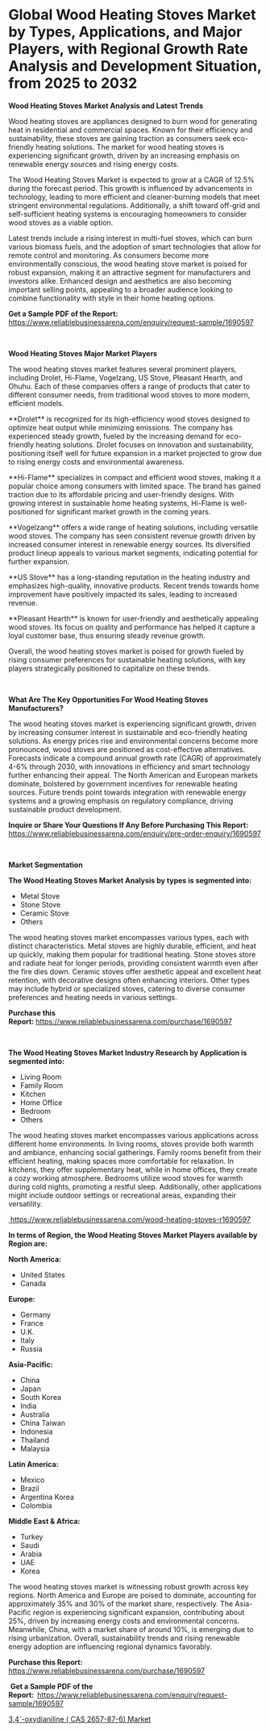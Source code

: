 <p><h1>Global Wood Heating Stoves Market by Types, Applications, and Major Players, with Regional Growth Rate Analysis and Development Situation, from 2025 to 2032</h1></p><p><strong>Wood Heating Stoves Market Analysis and Latest Trends</strong></p>
<p><p>Wood heating stoves are appliances designed to burn wood for generating heat in residential and commercial spaces. Known for their efficiency and sustainability, these stoves are gaining traction as consumers seek eco-friendly heating solutions. The market for wood heating stoves is experiencing significant growth, driven by an increasing emphasis on renewable energy sources and rising energy costs. </p><p>The Wood Heating Stoves Market is expected to grow at a CAGR of 12.5% during the forecast period. This growth is influenced by advancements in technology, leading to more efficient and cleaner-burning models that meet stringent environmental regulations. Additionally, a shift toward off-grid and self-sufficient heating systems is encouraging homeowners to consider wood stoves as a viable option. </p><p>Latest trends include a rising interest in multi-fuel stoves, which can burn various biomass fuels, and the adoption of smart technologies that allow for remote control and monitoring. As consumers become more environmentally conscious, the wood heating stove market is poised for robust expansion, making it an attractive segment for manufacturers and investors alike. Enhanced design and aesthetics are also becoming important selling points, appealing to a broader audience looking to combine functionality with style in their home heating options.</p></p>
<p><strong>Get a Sample PDF of the Report:&nbsp;</strong> <a href="https://www.reliablebusinessarena.com/enquiry/request-sample/1690597?utm_campaign=3504&utm_medium=2&utm_source=Github&utm_content=ia&utm_term=26032025&utm_id=wood-heating-stoves">https://www.reliablebusinessarena.com/enquiry/request-sample/1690597</a></p>
<p>&nbsp;</p>
<p><strong>Wood Heating Stoves Major Market Players</strong></p>
<p><p>The wood heating stoves market features several prominent players, including Drolet, Hi-Flame, Vogelzang, US Stove, Pleasant Hearth, and Ohuhu. Each of these companies offers a range of products that cater to different consumer needs, from traditional wood stoves to more modern, efficient models.</p><p>**Drolet** is recognized for its high-efficiency wood stoves designed to optimize heat output while minimizing emissions. The company has experienced steady growth, fueled by the increasing demand for eco-friendly heating solutions. Drolet focuses on innovation and sustainability, positioning itself well for future expansion in a market projected to grow due to rising energy costs and environmental awareness.</p><p>**Hi-Flame** specializes in compact and efficient wood stoves, making it a popular choice among consumers with limited space. The brand has gained traction due to its affordable pricing and user-friendly designs. With growing interest in sustainable home heating systems, Hi-Flame is well-positioned for significant market growth in the coming years.</p><p>**Vogelzang** offers a wide range of heating solutions, including versatile wood stoves. The company has seen consistent revenue growth driven by increased consumer interest in renewable energy sources. Its diversified product lineup appeals to various market segments, indicating potential for further expansion.</p><p>**US Stove** has a long-standing reputation in the heating industry and emphasizes high-quality, innovative products. Recent trends towards home improvement have positively impacted its sales, leading to increased revenue.</p><p>**Pleasant Hearth** is known for user-friendly and aesthetically appealing wood stoves. Its focus on quality and performance has helped it capture a loyal customer base, thus ensuring steady revenue growth.</p><p>Overall, the wood heating stoves market is poised for growth fueled by rising consumer preferences for sustainable heating solutions, with key players strategically positioned to capitalize on these trends.</p></p>
<p>&nbsp;</p>
<p><strong>What Are The Key Opportunities For Wood Heating Stoves Manufacturers?</strong></p>
<p><p>The wood heating stoves market is experiencing significant growth, driven by increasing consumer interest in sustainable and eco-friendly heating solutions. As energy prices rise and environmental concerns become more pronounced, wood stoves are positioned as cost-effective alternatives. Forecasts indicate a compound annual growth rate (CAGR) of approximately 4-6% through 2030, with innovations in efficiency and smart technology further enhancing their appeal. The North American and European markets dominate, bolstered by government incentives for renewable heating sources. Future trends point towards integration with renewable energy systems and a growing emphasis on regulatory compliance, driving sustainable product development.</p></p>
<p><strong>Inquire or Share Your Questions If Any Before Purchasing This Report:</strong> <a href="https://www.reliablebusinessarena.com/enquiry/pre-order-enquiry/1690597?utm_campaign=3504&utm_medium=2&utm_source=Github&utm_content=ia&utm_term=26032025&utm_id=wood-heating-stoves">https://www.reliablebusinessarena.com/enquiry/pre-order-enquiry/1690597</a></p>
<p>&nbsp;</p>
<p><strong>Market Segmentation</strong></p>
<p><strong>The Wood Heating Stoves Market Analysis by types is segmented into:</strong></p>
<p><ul><li>Metal Stove</li><li>Stone Stove</li><li>Ceramic Stove</li><li>Others</li></ul></p>
<p><p>The wood heating stoves market encompasses various types, each with distinct characteristics. Metal stoves are highly durable, efficient, and heat up quickly, making them popular for traditional heating. Stone stoves store and radiate heat for longer periods, providing consistent warmth even after the fire dies down. Ceramic stoves offer aesthetic appeal and excellent heat retention, with decorative designs often enhancing interiors. Other types may include hybrid or specialized stoves, catering to diverse consumer preferences and heating needs in various settings.</p></p>
<p><strong>Purchase this Report:&nbsp;</strong><a href="https://www.reliablebusinessarena.com/purchase/1690597?utm_campaign=3504&utm_medium=2&utm_source=Github&utm_content=ia&utm_term=26032025&utm_id=wood-heating-stoves">https://www.reliablebusinessarena.com/purchase/1690597</a></p>
<p>&nbsp;</p>
<p><strong>The Wood Heating Stoves Market Industry Research by Application is segmented into:</strong></p>
<p><ul><li>Living Room</li><li>Family Room</li><li>Kitchen</li><li>Home Office</li><li>Bedroom</li><li>Others</li></ul></p>
<p><p>The wood heating stoves market encompasses various applications across different home environments. In living rooms, stoves provide both warmth and ambiance, enhancing social gatherings. Family rooms benefit from their efficient heating, making spaces more comfortable for relaxation. In kitchens, they offer supplementary heat, while in home offices, they create a cozy working atmosphere. Bedrooms utilize wood stoves for warmth during cold nights, promoting a restful sleep. Additionally, other applications might include outdoor settings or recreational areas, expanding their versatility.</p></p>
<p><a href="https://www.reliablebusinessarena.com/wood-heating-stoves-r1690597?utm_campaign=3504&utm_medium=2&utm_source=Github&utm_content=ia&utm_term=26032025&utm_id=wood-heating-stoves">&nbsp;https://www.reliablebusinessarena.com/wood-heating-stoves-r1690597</a></p>
<p><strong>In terms of Region, the Wood Heating Stoves Market Players available by Region are:</strong></p>
<p>
    <p> <strong> North America: </strong>
        <ul>
            <li>United States</li>
            <li>Canada</li>
        </ul>
        </p> 
    <p> <strong> Europe: </strong>
        <ul>
            <li>Germany</li>
            <li>France</li>
            <li>U.K.</li>
            <li>Italy</li>
            <li>Russia</li>
        </ul>
        </p> 
    <p> <strong> Asia-Pacific: </strong>
        <ul>
            <li>China</li>
            <li>Japan</li>
            <li>South Korea</li>
            <li>India</li>
            <li>Australia</li>
            <li>China Taiwan</li>
            <li>Indonesia</li>
            <li>Thailand</li>
            <li>Malaysia</li>
        </ul>
        </p> 
    <p> <strong> Latin America: </strong>
        <ul>
            <li>Mexico</li>
            <li>Brazil</li>
            <li>Argentina Korea</li>
            <li>Colombia</li>
        </ul>
        </p> 
    <p> <strong> Middle East & Africa: </strong>
        <ul>
            <li>Turkey</li>
            <li>Saudi</li>
            <li>Arabia</li>
            <li>UAE</li>
            <li>Korea</li>
        </ul>
    </p>
    </p>
<p><p>The wood heating stoves market is witnessing robust growth across key regions. North America and Europe are poised to dominate, accounting for approximately 35% and 30% of the market share, respectively. The Asia-Pacific region is experiencing significant expansion, contributing about 25%, driven by increasing energy costs and environmental concerns. Meanwhile, China, with a market share of around 10%, is emerging due to rising urbanization. Overall, sustainability trends and rising renewable energy adoption are influencing regional dynamics favorably.</p></p>
<p><strong>Purchase this Report: </strong><a href="https://www.reliablebusinessarena.com/purchase/1690597?utm_campaign=3504&utm_medium=2&utm_source=Github&utm_content=ia&utm_term=26032025&utm_id=wood-heating-stoves">https://www.reliablebusinessarena.com/purchase/1690597</a></p>
<p>&nbsp;<strong>Get a Sample PDF of the Report:&nbsp;&nbsp;</strong><a href="https://www.reliablebusinessarena.com/enquiry/request-sample/1690597?utm_campaign=3504&utm_medium=2&utm_source=Github&utm_content=ia&utm_term=26032025&utm_id=wood-heating-stoves">https://www.reliablebusinessarena.com/enquiry/request-sample/1690597</a></p>
<p><strong></strong></p>
<p><p><a href="https://github.com/lindaopodray/Market-Research-Report-List-1/blob/main/34-oxydianiline-cas-2657-87-6-market.md?utm_campaign=3504&utm_medium=2&utm_source=Github&utm_content=ia&utm_term=26032025&utm_id=wood-heating-stoves">3,4`-oxydianiline ( CAS 2657-87-6) Market</a></p></p>